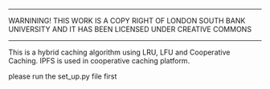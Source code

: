 ********************************************************************************************************************
WARNINING! THIS WORK IS A COPY RIGHT OF LONDON SOUTH BANK UNIVERSITY AND IT HAS BEEN LICENSED UNDER CREATIVE COMMONS
********************************************************************************************************************

This is a hybrid caching algorithm using LRU, LFU and Cooperative Caching.
IPFS is used in cooperative caching platform.

please run the set_up.py  file first

